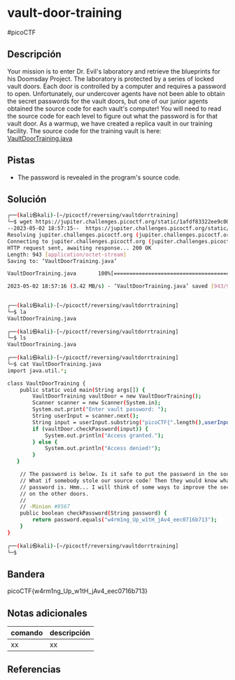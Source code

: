 # vault-door-training
#picoCTF 
## Descripción
Your mission is to enter Dr. Evil's laboratory and retrieve the blueprints for his Doomsday Project. The laboratory is protected by a series of locked vault doors. Each door is controlled by a computer and requires a password to open. Unfortunately, our undercover agents have not been able to obtain the secret passwords for the vault doors, but one of our junior agents obtained the source code for each vault's computer! You will need to read the source code for each level to figure out what the password is for that vault door. As a warmup, we have created a replica vault in our training facility. The source code for the training vault is here: [VaultDoorTraining.java](https://jupiter.challenges.picoctf.org/static/1afdf83322ee9c0040f8e3a3c047e18b/VaultDoorTraining.java)

## Pistas 
+ The password is revealed in the program's source code.

## Solución
```bash 
┌──(kali㉿kali)-[~/picoctf/reversing/vaultdorrtraining]
└─$ wget https://jupiter.challenges.picoctf.org/static/1afdf83322ee9c0040f8e3a3c047e18b/VaultDoorTraining.java
--2023-05-02 18:57:15--  https://jupiter.challenges.picoctf.org/static/1afdf83322ee9c0040f8e3a3c047e18b/VaultDoorTraining.java
Resolving jupiter.challenges.picoctf.org (jupiter.challenges.picoctf.org)... 3.131.60.8
Connecting to jupiter.challenges.picoctf.org (jupiter.challenges.picoctf.org)|3.131.60.8|:443... connected.
HTTP request sent, awaiting response... 200 OK
Length: 943 [application/octet-stream]
Saving to: ‘VaultDoorTraining.java’

VaultDoorTraining.java       100%[==============================================>]     943  --.-KB/s    in 0s      

2023-05-02 18:57:16 (3.42 MB/s) - ‘VaultDoorTraining.java’ saved [943/943]

                                                                                                                    
┌──(kali㉿kali)-[~/picoctf/reversing/vaultdorrtraining]
└─$ la
VaultDoorTraining.java
                                                                                                                    
┌──(kali㉿kali)-[~/picoctf/reversing/vaultdorrtraining]
└─$ ls
VaultDoorTraining.java
                                                                                                                    
┌──(kali㉿kali)-[~/picoctf/reversing/vaultdorrtraining]
└─$ cat VaultDoorTraining.java                                       
import java.util.*;

class VaultDoorTraining {
    public static void main(String args[]) {
        VaultDoorTraining vaultDoor = new VaultDoorTraining();
        Scanner scanner = new Scanner(System.in); 
        System.out.print("Enter vault password: ");
        String userInput = scanner.next();
        String input = userInput.substring("picoCTF{".length(),userInput.length()-1);
        if (vaultDoor.checkPassword(input)) {
            System.out.println("Access granted.");
        } else {
            System.out.println("Access denied!");
        }
   }

    // The password is below. Is it safe to put the password in the source code?
    // What if somebody stole our source code? Then they would know what our
    // password is. Hmm... I will think of some ways to improve the security
    // on the other doors.
    //
    // -Minion #9567
    public boolean checkPassword(String password) {
        return password.equals("w4rm1ng_Up_w1tH_jAv4_eec0716b713");
    }
}
                                                                                                                    
┌──(kali㉿kali)-[~/picoctf/reversing/vaultdorrtraining]
└─$ 
```

## Bandera
picoCTF{w4rm1ng_Up_w1tH_jAv4_eec0716b713}

## Notas adicionales
| comando | descripción |
|------------|---------------|
| xx | xx |

## Referencias

